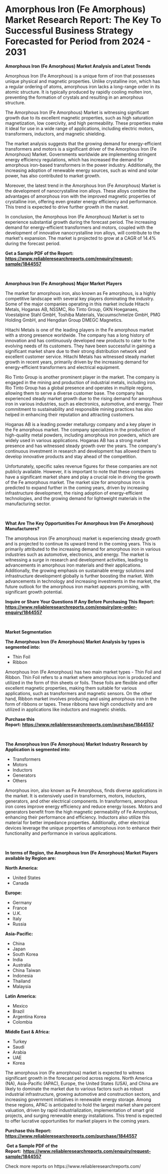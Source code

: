 <p><h1>Amorphous Iron (Fe Amorphous) Market Research Report: The Key To Successful Business Strategy Forecasted for Period from 2024 - 2031</h1></p><p><strong>Amorphous Iron (Fe Amorphous) Market Analysis and Latest Trends</strong></p>
<p><p>Amorphous Iron (Fe Amorphous) is a unique form of iron that possesses unique physical and magnetic properties. Unlike crystalline iron, which has a regular ordering of atoms, amorphous iron lacks a long-range order in its atomic structure. It is typically produced by rapidly cooling molten iron, preventing the formation of crystals and resulting in an amorphous structure.</p><p>The Amorphous Iron (Fe Amorphous) Market is witnessing significant growth due to its excellent magnetic properties, such as high saturation magnetization, low coercivity, and high permeability. These properties make it ideal for use in a wide range of applications, including electric motors, transformers, inductors, and magnetic shielding.</p><p>The market analysis suggests that the growing demand for energy-efficient transformers and motors is a significant driver of the Amorphous Iron (Fe Amorphous) Market. Governments worldwide are implementing stringent energy efficiency regulations, which has increased the demand for amorphous iron-based transformers in the power industry. Additionally, the increasing adoption of renewable energy sources, such as wind and solar power, has also contributed to market growth.</p><p>Moreover, the latest trend in the Amorphous Iron (Fe Amorphous) Market is the development of nanocrystalline iron alloys. These alloys combine the advantages of amorphous iron with the improved magnetic properties of crystalline iron, offering even greater energy efficiency and performance. This trend is expected to drive further growth in the market.</p><p>In conclusion, the Amorphous Iron (Fe Amorphous) Market is set to experience substantial growth during the forecast period. The increasing demand for energy-efficient transformers and motors, coupled with the development of innovative nanocrystalline iron alloys, will contribute to the market's expansion. The market is projected to grow at a CAGR of 14.4% during the forecast period.</p></p>
<p><strong>Get a Sample PDF of the Report:&nbsp; <a href="https://www.reliableresearchreports.com/enquiry/request-sample/1844557">https://www.reliableresearchreports.com/enquiry/request-sample/1844557</a></strong></p>
<p>&nbsp;</p>
<p><strong>Amorphous Iron (Fe Amorphous) Major Market Players</strong></p>
<p><p>The market for amorphous iron, also known as Fe amorphous, is a highly competitive landscape with several key players dominating the industry. Some of the major companies operating in this market include Hitachi Metals, Hoganas AB, NSSMC, Rio Tinto Group, GKN Hoeganaes, Voestalpine Stahl GmbH, Toshiba Materials, Vacuumschmelze GmbH, PMG Holding GmbH, and Hengdian Group DMEGC Magnetics. </p><p>Hitachi Metals is one of the leading players in the Fe amorphous market with a strong presence worldwide. The company has a long history of innovation and has continuously developed new products to cater to the evolving needs of its customers. They have been successful in gaining a significant market share due to their strong distribution network and excellent customer service. Hitachi Metals has witnessed steady market growth in recent years, primarily driven by the increasing demand for energy-efficient transformers and electrical equipment.</p><p>Rio Tinto Group is another prominent player in the market. The company is engaged in the mining and production of industrial metals, including iron. Rio Tinto Group has a global presence and operates in multiple regions, allowing them to serve a diverse customer base. The company has experienced steady market growth due to the rising demand for amorphous iron in various industries, such as electronics, automotive, and energy. Their commitment to sustainability and responsible mining practices has also helped in enhancing their reputation and attracting customers.</p><p>Hoganas AB is a leading powder metallurgy company and a key player in the Fe amorphous market. The company specializes in the production of high-quality metal powders, including amorphous iron powders, which are widely used in various applications. Hoganas AB has a strong market presence and has witnessed steady growth over the years. The company's continuous investment in research and development has allowed them to develop innovative products and stay ahead of the competition.</p><p>Unfortunately, specific sales revenue figures for these companies are not publicly available. However, it is important to note that these companies have a significant market share and play a crucial role in driving the growth of the Fe amorphous market. The market size for amorphous iron is predicted to expand further in the coming years, driven by increasing infrastructure development, the rising adoption of energy-efficient technologies, and the growing demand for lightweight materials in the manufacturing sector.</p></p>
<p>&nbsp;</p>
<p><strong>What Are The Key Opportunities For Amorphous Iron (Fe Amorphous) Manufacturers?</strong></p>
<p><p>The amorphous iron (Fe amorphous) market is experiencing steady growth and is projected to continue its upward trend in the coming years. This is primarily attributed to the increasing demand for amorphous iron in various industries such as automotive, electronics, and energy. The market is witnessing a surge in research and development activities, leading to advancements in amorphous iron materials and their applications. Additionally, the growing emphasis on sustainable energy solutions and infrastructure development globally is further boosting the market. With advancements in technology and increasing investments in the market, the future outlook for the amorphous iron market appears promising, with significant growth potential.</p></p>
<p><strong>Inquire or Share Your Questions If Any Before Purchasing This Report: <a href="https://www.reliableresearchreports.com/enquiry/pre-order-enquiry/1844557">https://www.reliableresearchreports.com/enquiry/pre-order-enquiry/1844557</a></strong></p>
<p>&nbsp;</p>
<p><strong>Market Segmentation</strong></p>
<p><strong>The Amorphous Iron (Fe Amorphous) Market Analysis by types is segmented into:</strong></p>
<p><ul><li>Thin Foil</li><li>Ribbon</li></ul></p>
<p><p>Amorphous Iron (Fe Amorphous) has two main market types - Thin Foil and Ribbon. Thin Foil refers to a market where amorphous iron is produced and utilized in the form of thin sheets or foils. These foils are flexible and offer excellent magnetic properties, making them suitable for various applications, such as transformers and magnetic sensors. On the other hand, Ribbon market involves producing and using amorphous iron in the form of ribbons or tapes. These ribbons have high conductivity and are utilized in applications like inductors and magnetic shields.</p></p>
<p><strong>Purchase this Report:&nbsp;<a href="https://www.reliableresearchreports.com/purchase/1844557">https://www.reliableresearchreports.com/purchase/1844557</a></strong></p>
<p>&nbsp;</p>
<p><strong>The Amorphous Iron (Fe Amorphous) Market Industry Research by Application is segmented into:</strong></p>
<p><ul><li>Transformers</li><li>Motors</li><li>Inductors</li><li>Generators</li><li>Others</li></ul></p>
<p><p>Amorphous iron, also known as Fe Amorphous, finds diverse applications in the market. It is extensively used in transformers, motors, inductors, generators, and other electrical components. In transformers, amorphous iron cores improve energy efficiency and reduce energy losses. Motors and generators benefit from the high magnetic permeability of Fe Amorphous, enhancing their performance and efficiency. Inductors also utilize this material for better impedance properties. Additionally, other electrical devices leverage the unique properties of amorphous iron to enhance their functionality and performance in various applications.</p></p>
<p>&nbsp;</p>
<p><strong>In terms of Region, the Amorphous Iron (Fe Amorphous) Market Players available by Region are:</strong></p>
<p>
    <p> <strong> North America: </strong>
        <ul>
            <li>United States</li>
            <li>Canada</li>
        </ul>
        </p> 
    <p> <strong> Europe: </strong>
        <ul>
            <li>Germany</li>
            <li>France</li>
            <li>U.K.</li>
            <li>Italy</li>
            <li>Russia</li>
        </ul>
        </p> 
    <p> <strong> Asia-Pacific: </strong>
        <ul>
            <li>China</li>
            <li>Japan</li>
            <li>South Korea</li>
            <li>India</li>
            <li>Australia</li>
            <li>China Taiwan</li>
            <li>Indonesia</li>
            <li>Thailand</li>
            <li>Malaysia</li>
        </ul>
        </p> 
    <p> <strong> Latin America: </strong>
        <ul>
            <li>Mexico</li>
            <li>Brazil</li>
            <li>Argentina Korea</li>
            <li>Colombia</li>
        </ul>
        </p> 
    <p> <strong> Middle East & Africa: </strong>
        <ul>
            <li>Turkey</li>
            <li>Saudi</li>
            <li>Arabia</li>
            <li>UAE</li>
            <li>Korea</li>
        </ul>
    </p>
    </p>
<p><p>The amorphous iron (Fe amorphous) market is expected to witness significant growth in the forecast period across regions. North America (NA), Asia-Pacific (APAC), Europe, the United States (USA), and China are likely to dominate the market due to various factors such as robust industrial infrastructure, growing automotive and construction sectors, and increasing government initiatives in renewable energy storage. Among these regions, APAC is anticipated to hold the largest market share percent valuation, driven by rapid industrialization, implementation of smart grid projects, and surging renewable energy installations. This trend is expected to offer lucrative opportunities for market players in the coming years.</p></p>
<p><strong>Purchase this Report: <a href="https://www.reliableresearchreports.com/purchase/1844557">https://www.reliableresearchreports.com/purchase/1844557</a></strong></p>
<p>&nbsp;<strong>Get a Sample PDF of the Report:&nbsp;&nbsp;<a href="https://www.reliableresearchreports.com/enquiry/request-sample/1844557">https://www.reliableresearchreports.com/enquiry/request-sample/1844557</a></strong></p>
<p><strong></strong></p>
<p>Check more reports on https://www.reliableresearchreports.com/</p>